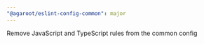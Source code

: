```yaml
---
"@agaroot/eslint-config-common": major
---
```


Remove JavaScript and TypeScript rules from the common config

